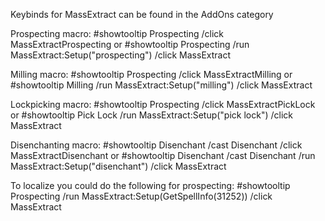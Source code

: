 Keybinds for MassExtract can be found in the AddOns category

Prospecting macro:
#showtooltip Prospecting
/click MassExtractProspecting
or
#showtooltip Prospecting
/run MassExtract:Setup("prospecting")
/click MassExtract


Milling macro:
#showtooltip Prospecting
/click MassExtractMilling
or
#showtooltip Milling
/run MassExtract:Setup("milling")
/click MassExtract


Lockpicking macro:
#showtooltip Prospecting
/click MassExtractPickLock
or
#showtooltip Pick Lock
/run MassExtract:Setup("pick lock")
/click MassExtract


Disenchanting macro:
#showtooltip Disenchant
/cast Disenchant
/click MassExtractDisenchant
or
#showtooltip Disenchant
/cast Disenchant
/run MassExtract:Setup("disenchant")
/click MassExtract


To localize you could do the following for prospecting:
#showtooltip Prospecting
/run MassExtract:Setup(GetSpellInfo(31252))
/click MassExtract
